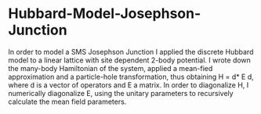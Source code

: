 # Hubbard-Model-Josephson-Junction
In order to model a SMS Josephson Junction I applied the discrete Hubbard model to a linear lattice with site dependent 2-body potential. 
I wrote down the many-body Hamiltonian of the system, applied a mean-fied approximation and a particle-hole transformation, thus obtaining H = d* E d, where d is a vector of operators and E a matrix.
In order to diagonalize H, I numerically diagonalize E, using the unitary parameters to recursively calculate the mean field parameters.
